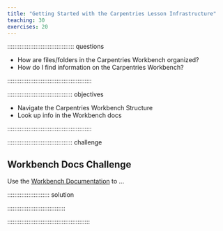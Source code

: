 ```yaml
---
title: "Getting Started with the Carpentries Lesson Infrastructure"
teaching: 30
exercises: 20
---
```


:::::::::::::::::::::::::::::::::::::: questions 

- How are files/folders in the Carpentries Workbench organized?
- How do I find information on the Carpentries Workbench?

::::::::::::::::::::::::::::::::::::::::::::::::

::::::::::::::::::::::::::::::::::::: objectives

- Navigate the Carpentries Workbench Structure
- Look up info in the Workbench docs

::::::::::::::::::::::::::::::::::::::::::::::::

<!--- Outline 
1.Instructor creates test repo with X issues and shares with learners
X = the number of learners +2
Ideally, issues are not on the same pages so they don't cause conflicts, or we plan to teach conflicts (which could be a good way to have learners practice editing PRs)
2. Instructor shows the repo vs the rendered website
3. While exploring the rendered website we discover a problem
4. Look for an issue on the problem in the repo
5. To fix the issue, we need to look something up in the workbench docs.  Instructor shows the Workbench file structure in the repo and the docs to look something up
6. Exercise 1:  Look something up in the Workbench Docs
-->


::::::::::::::::::::::::::::::::::::: challenge 

## Workbench Docs Challenge

Use the [Workbench Documentation][workbench] to ...

:::::::::::::::::::::::: solution 


<!--- Where to find the solution to ... above -->
<!--- Solution to ... above -->

:::::::::::::::::::::::::::::::::

:::::::::::::::::::::::::::::::::::::::::::::::



[workbench]: https://carpentries.github.io/sandpaper-docs

